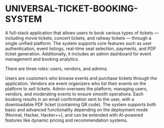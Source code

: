 # UNIVERSAL-TICKET-BOOKING-SYSTEM
A full-stack application that allows users to book various types of tickets — including movie tickets, concert tickets, and railway tickets — through a single unified platform. The system supports core features such as user authentication, event listings, real-time seat selection, payments, and PDF ticket generation. Additionally, it includes an admin dashboard for event management and booking analytics.

There are three roles: users, vendors, and admins.

Users are customers who browse events and purchase tickets through the application.
Vendors are event organizers who list their events on the platform to sell tickets.
Admin oversees the platform, managing users, vendors, and moderating events to ensure smooth operations.
Each booking results in an email confirmation sent to the user, with a downloadable PDF ticket (containing QR code). The system supports both basic and advanced functionality depending on the deployment mode (Normal, Hacker, Hacker++), and can be extended with AI-powered features like dynamic pricing and recommendation systems.
